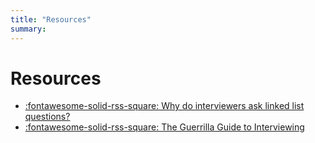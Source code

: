 ```yaml
---
title: "Resources"
summary:
---
```


Resources
===

- [:fontawesome-solid-rss-square: Why do interviewers ask linked list questions?](https://www.hillelwayne.com/post/linked-lists/)
- [:fontawesome-solid-rss-square: The Guerrilla Guide to Interviewing](https://www.joelonsoftware.com/2006/10/25/the-guerrilla-guide-to-interviewing-version-30/)
